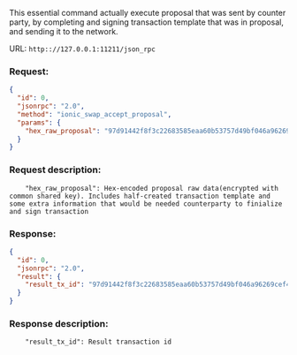 This essential command actually execute proposal that was sent by counter party, by completing and signing transaction template that was in proposal, and sending it to the network.

URL: ```http:://127.0.0.1:11211/json_rpc```
### Request: 
```json
{
  "id": 0,
  "jsonrpc": "2.0",
  "method": "ionic_swap_accept_proposal",
  "params": {
    "hex_raw_proposal": "97d91442f8f3c22683585eaa60b53757d49bf046a96269cef45c1bc9ff7300cc97d91442f8f3c22683585eaa60b53757d49bf046a96269cef45c1bc9ff7300cc97d91442f8f3c22683585eaa60b53757d49bf046a96269cef45c1bc9ff7300cc97d91442f8f3c22683585eaa60b53757d49bf046a96269cef45c1bc9ff7300cc97d91442f8f3c22683585eaa60b53757d49bf046a96269cef45c1bc9ff7300cc97d91442f8f3c22683585eaa60b53757d49bf046a96269cef45c1bc9ff7300cc"
  }
}
```
### Request description: 
```
    "hex_raw_proposal": Hex-encoded proposal raw data(encrypted with common shared key). Includes half-created transaction template and some extra information that would be needed counterparty to finialize and sign transaction

```
### Response: 
```json
{
  "id": 0,
  "jsonrpc": "2.0",
  "result": {
    "result_tx_id": "97d91442f8f3c22683585eaa60b53757d49bf046a96269cef45c1bc9ff7300cc"
  }
}
```
### Response description: 
```
    "result_tx_id": Result transaction id

```
